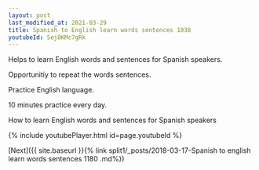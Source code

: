 ```yaml
---
layout: post
last_modified_at: 2021-03-29
title: Spanish to English learn words sentences 1038 
youtubeId: Sej8KMc7gRk
---
```

 
 
Helps to learn English words and sentences for Spanish speakers.

Opportunitiy to repeat the words sentences. 

Practice English language. 
 
10 minutes practice every day. 
 
How to learn English words and sentences for Spanish speakers 
 
{% include youtubePlayer.html id=page.youtubeId %}
 
 
[Next]({{ site.baseurl }}{% link  split1/_posts/2018-03-17-Spanish to english learn words sentences 1180 .md%})
 
